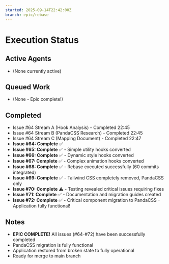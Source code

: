 ```yaml
---
started: 2025-09-14T22:42:00Z
branch: epic/rebase
---
```


# Execution Status

## Active Agents
- (None currently active)

## Queued Work
- (None - Epic complete!)

## Completed
- Issue #64 Stream A (Hook Analysis) - Completed 22:45
- Issue #64 Stream B (PandaCSS Research) - Completed 22:45
- Issue #64 Stream C (Mapping Document) - Completed 22:47
- **Issue #64: Complete** ✅
- **Issue #65: Complete** ✅ - Simple utility hooks converted
- **Issue #66: Complete** ✅ - Dynamic style hooks converted
- **Issue #67: Complete** ✅ - Complex animation hooks converted
- **Issue #68: Complete** ✅ - Rebase executed successfully (60 commits integrated)
- **Issue #69: Complete** ✅ - Tailwind CSS completely removed, PandaCSS only
- **Issue #70: Complete** ⚠️ - Testing revealed critical issues requiring fixes
- **Issue #71: Complete** ✅ - Documentation and migration guides created
- **Issue #72: Complete** ✅ - Critical component migration to PandaCSS - Application fully functional!

## Notes
- **EPIC COMPLETE!** All issues (#64-#72) have been successfully completed
- PandaCSS migration is fully functional
- Application restored from broken state to fully operational
- Ready for merge to main branch